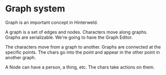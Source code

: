 # Graph system

Graph is an important concept in Hinterweld.

A graph is a set of edges and nodes.
Characters move along graphs.
Graphs are serializable.
We're going to have the Graph Editor.

The characters move from a graph to another. Graphs are connected at the specific points.
The chars go into the point and appear in the other point in another graph.

A Node can have a person, a thing, etc.
The chars take actions on them.
